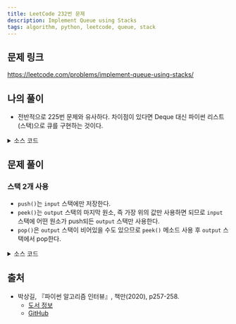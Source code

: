 ```yaml
---
title: LeetCode 232번 문제
description: Implement Queue using Stacks
tags: algorithm, python, leetcode, queue, stack
---
```


## 문제 링크

https://leetcode.com/problems/implement-queue-using-stacks/

## 나의 풀이

- 전반적으로 225번 문제와 유사하다. 차이점이 있다면 Deque 대신 파이썬 리스트(스택)으로 큐를 구현하는 것이다.

<details>
<summary>소스 코드</summary>
<div markdown="1">

```python
class MyQueue:
    def __init__(self):
        self.main_stack, self.temp_stack = [], []
        self.length = 0

    def push(self, x: int) -> None:
        self.main_stack.append(x)
        self.length += 1

    def pop(self) -> int:
        for _ in range(self.length - 1):
            self.temp_stack.append(self.main_stack.pop())
        value = self.main_stack.pop()
        for _ in range(self.length - 1):
            self.main_stack.append(self.temp_stack.pop())
        self.length -= 1
        return value

    def peek(self) -> int:
        for _ in range(self.length - 1):
            self.temp_stack.append(self.main_stack.pop())
        value = self.main_stack.pop()
        self.main_stack.append(value)
        for _ in range(self.length - 1):
            self.main_stack.append(self.temp_stack.pop())
        return value

    def empty(self) -> bool:
        return self.length == 0
```

</div>
</details>

## 문제 풀이

### 스택 2개 사용

- `push()`는 `input` 스택에만 저장한다.
- `peek()`는 `output` 스택의 마지막 원소, 즉 가장 위의 값만 사용하면 되므로 `input` 스택에 어떤 원소가 push되든 `output` 스택만 사용한다.
- `pop()`은 `output` 스택이 비어있을 수도 있으므로 `peek()` 메소드 사용 후 `output` 스택에서 pop한다.

<details>
<summary>소스 코드</summary>
<div markdown="1">

```python
class solution1:
    def __init__(self):
        self.input = []
        self.output = []

    def push(self, x: int) -> None:
        self.input.append(x)

    def pop(self) -> int:
        self.peek()
        return self.output.pop()

    def peek(self) -> int:
        # output이 없으면 output의 요소를 모두 input에 push
        if not self.output:
            while self.input:
                self.output.append(self.input.pop())
        return self.output[-1]

    def empty(self) -> bool:
        return self.input == [] and self.output == []
```

</div>
</details>

## 출처

- 박상길, 『파이썬 알고리즘 인터뷰』, 책만(2020), p257-258.
  - [도서 정보](https://www.onlybook.co.kr/entry/algorithm-interview)
  - [GitHub](https://github.com/onlybooks/algorithm-interview)

